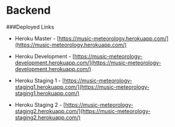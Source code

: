 # Backend

###Deployed Links

- Heroku Master - [https://music-meteorology.herokuapp.com/](https://music-meteorology.herokuapp.com/)

- Heroku Development - [https://music-meteorology-development.herokuapp.com/](https://music-meteorology-development.herokuapp.com/)

- Heroku Staging 1 - [https://music-meteorology-staging1.herokuapp.com/](https://music-meteorology-staging1.herokuapp.com/)

- Heroku Staging 2 - [https://music-meteorology-staging2.herokuapp.com/](https://music-meteorology-staging2.herokuapp.com/)
